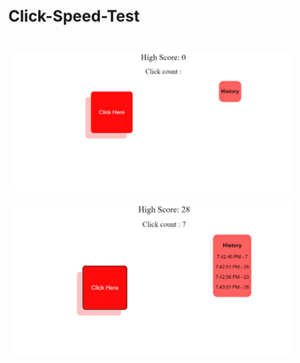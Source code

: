 # Click-Speed-Test

<br>

<a href="https://dopedev32.github.io/Click-Speed-Test/">
<img src="Image/img2.png" align="left"
width="800" hspace="10" vspace="10">
</a>

<a href="https://dopedev32.github.io/Click-Speed-Test/">
<img src="Image/img1.png" align="left"
width="800" hspace="10" vspace="10">
</a>

